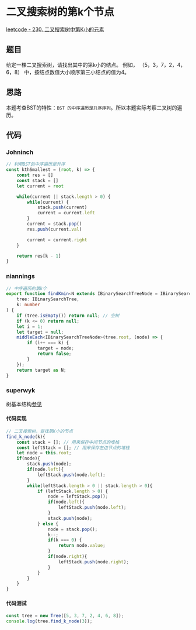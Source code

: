 
# 二叉搜索树的第k个节点

[leetcode - 230. 二叉搜索树中第K小的元素](https://leetcode-cn.com/problems/kth-smallest-element-in-a-bst/)

## 题目
给定一棵二叉搜索树，请找出其中的第k小的结点。 例如， （5，3，7，2，4，6，8） 中，按结点数值大小顺序第三小结点的值为4。

## 思路
本题考查BST的特性：`BST 的中序遍历是升序序列`。所以本题实际考察二叉树的遍历。

## 代码

### Johninch
```js
// 利用BST的中序遍历是升序
const kthSmallest = (root, k) => {
    const res = []
    const stack = []
    let current = root

    while(current || stack.length > 0) {
        while(current) {
            stack.push(current)
            current = current.left
        }
        current = stack.pop()
        res.push(current.val)

        current = current.right
    }

    return res[k - 1]
}
```

### niannings
```ts
// 中序遍历的第k个
export function findKmin<N extends IBinarySearchTreeNode = IBinarySearchTreeNode>(
    tree: IBinarySearchTree,
    k: number
) {
    if (tree.isEmpty()) return null; // 空树
    if (k <= 0) return null;
    let i = 1;
    let target = null;
    middleEach<IBinarySearchTreeNode>(tree.root, (node) => {
        if (i++ === k) {
            target = node;
            return false;
        }
    });
    return target as N;
}
```

### superwyk
树基本结构[参见](/Roundtable/Algorithm/Tree-and-Binary-Tree/inorder-traversal.html#%E6%A0%91%E5%9F%BA%E6%9C%AC%E7%BB%93%E6%9E%84)
#### 代码实现
```js
// 二叉搜索树，查找第K小的节点
find_k_node(k){
    const stack = []; // 用来保存中间节点的堆栈
    const leftStack = []; // 用来保存左边节点的堆栈
    let node = this.root;
    if(node){
        stack.push(node);
        if(node.left){
            leftStack.push(node.left);
        }
        while(leftStack.length > 0 || stack.length > 0){
            if (leftStack.length > 0) {
                node = leftStack.pop();
                if(node.left){
                    leftStack.push(node.left);
                }
                stack.push(node);
            } else {
                node = stack.pop();
                k--;
                if(k === 0) {
                    return node.value;
                }
                if(node.right){
                    leftStack.push(node.right);
                }
            }
        }
    }
}
```

#### 代码测试
```js
const tree = new Tree([5, 3, 7, 2, 4, 6, 8]);
console.log(tree.find_k_node(3));
```